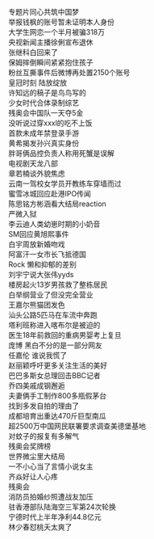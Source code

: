 专题片同心共筑中国梦  
举报钱枫的账号暂未证明本人身份  
大学生网恋一个半月被骗318万  
央视新闻主播徐俐宣布退休  
张继科白回来了  
保姆摔倒瞬间紧紧抱住孩子  
粉丝互撕事件后微博再处置2150个账号  
皇冠时刻 陆放绽放  
许知远的稿子是鸟鸟写的  
少女时代合体录制综艺  
残奥会中国队一天夺5金  
没听说过穿xxxl的吃不上饭  
首款未成年禁登录手游  
黄希揭发孙兴真实身份  
胖哥俩品控负责人称用死蟹是误解  
电视剧天龙八部  
章若楠谈外貌焦虑  
云南一驾校女学员开教练车穿墙而过  
蜜雪冰城回应赴港IPO传闻  
陈思铭方彬涵看大结局reaction  
严微入狱  
李云迪人类幼崽时期的小奶音  
SM回应黄旭熙事件  
白宇周放新婚吻戏  
阿富汗一女市长飞抵德国  
Rock 懒和抑郁的差别  
刘宇宁说大张伟yyds  
楼房起火13岁男孩救了整栋居民  
白举纲营业了但没完全营业  
王嘉尔熊猫团发色  
汕头公路5匹马在车流中奔跑  
塔利班称进入喀布尔是被迫的  
医生18年前救回的重病男婴考上复旦  
庞博 黑白不分的是一部分网友  
任嘉伦 谁说我慌了  
赵丽颖呼吁更多关注生活的美好  
巴巴多斯女总理回击BBC记者  
乔四美戚成钢邂逅  
夫妻俩手工制作800多瓶假茅台  
找到多发自拍的理由了  
成都培育出重达470斤巨型南瓜  
超2500万中国网民联署要求调查美德堡基地  
对蚊子的报复有多解气  
残奥会奖牌榜  
世界微尘里大结局  
一不小心当了言情小说女主  
齐焱好让人心疼  
残奥会  
消防员拍婚纱照遭战友加压  
驻香港部队陆海空三军第24次轮换  
宁德时代上半年净利44.8亿元  
林少春怼桃夭太爽了  
